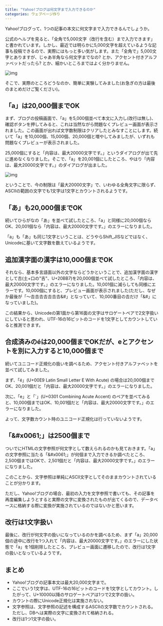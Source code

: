 ```yaml
---
title: "Yahoo!ブログは何文字まで入力できるのか"
categories: ウェブページ作り
---
```


Yahoo!ブログって、1つの記事の本文に何文字まで入力できるんでしょうか。

公式のヘルプを見ると、「全角で5,000文字（改行を含む）まで入力できます」と書かれています。しかし、最近では明らかに5,000文字を超えているような記事も投稿できるので、実際にはもっと多い気がします。また「全角で」5,000文字とありますが、じゃあ半角なら何文字までなの? とか、アクセント付きアルファベットだったら? とか、細かいところまではよく分かりません。

![img](img/20140119-001.png)

そこで、実際のところどうなのか、簡単に実験してみました(お急ぎの方は最後のまとめだけご覧ください)。

## 「a」は20,000個までOK

まず、ブログの投稿画面で、「a」を5,000個並べて本文に入力し(改行は無し)、確認ボタンを押してみると、これは当然ながら問題なくプレビュー画面が表示されました。この画面が出れば文字数制限はクリアしたとみなすことにします。続いて「a」を10,000個、15,000個、20,000個と増やしてみましたが、いずれも問題なくプレビューが表示されました。

25,000個にすると「内容は、最大20000文字です。」というダイアログが出て先に進めなくなりました。そこで、「a」を20,001個にしたところ、やはり「内容は、最大20000文字です。」のダイアログが出ました。

![img](img/20140119-002.png)

ということで、今の制限は「最大20000文字」で、いわゆる全角文字に限らず、ASCIIの範囲の文字でも1文字は1文字とカウントされるようです。

## 「あ」も20,000個までOK

続いてひらがなの「あ」を並べて試したところ、「a」と同様に20,000個ならOK、20,001個なら「内容は、最大20000文字です。」のエラーになりました。

「a」も「あ」も同じ1文字ということは、どうやらShift_JISなどではなく、Unicodeに基いて文字数を数えているようです。

## 追加漢字面の漢字は10,000個までOK

それなら、基本多言語面以外の文字ならどうかということで、追加漢字面の漢字として𠮷(土+口の"吉"、U+20BB7)を20,000個並べて試したところ、「内容は、最大20000文字です。」のエラーになりました。10,001個に減らしても同様にエラーです。10,000個にすると、プレビュー画面が表示されました(ただし、なぜか最後が「～𠮷𠮷𠮷𠮷𠮷𠮷𠮷&#」となっていて、10,000番目の𠮷だけ「&#」になっていました)。

この結果から、Unicodeの第1面から第16面の文字はサロゲートペアで2文字扱いにしていると思われ、UTF-16の16ビットのコードを1文字としてカウントしていると推測できます。

## 合成済みのéは20,000個までOKだが、eとアクセントを別に入力すると10,000個まで

続いてユニコード正規化の扱いを調べるため、アクセント付きアルファベットを並べて試してみました。

まず、「é」(U+00E9 Latin Small Letter E With Acute) の場合は20,000個までOK、20,001個だと「内容は、最大20000文字です。」のエラーになりました。

次に、「e」と「´」(U+0301 Combining Acute Accent) のペアを並べてみると、10,000個まではOK、10,001個だと「内容は、最大20000文字です。」のエラーになりました。

よって、文字数カウント時のユニコード正規化は行っていないようです。

## 「&amp;#x0061;」は2500個まで

ついでにHTMLの文字参照が何文字として数えられるのかも見ておきます。「a」の文字参照に当たる「&amp;#x0061;」が何個まで入力できるか調べたところ、2,500個まではOKで、2,501個だと「内容は、最大20000文字です。」のエラーになりました。

このことから、文字参照は単純にASCII文字としてそのままカウントされていることが分かります。

ただし、Yahoo!ブログの場合、最初の入力を文字参照で書いても、その記事を再度編集しようとすると実際の文字に変換されたものが出てくるので、データベースに格納する際に変換が実施されているのではないかと思います。

## 改行は1文字扱い

最後に、改行が何文字の扱いになっているのかを調べるため、まず「a」20,000個の途中に改行を1つ入れて「内容は、最大20000文字です。」のエラーにした状態で「a」を1個削除したところ、プレビュー画面に遷移したので、改行は1文字の扱いとなっているようです。

## まとめ

- Yahoo!ブログの記事本文は最大20,000文字まで。
- ここでいう1文字は、UTF-16の16ビットのコードを1文字としてカウント。したがって、U+10000以降のサロゲートペアは1つで2文字の扱い。
- カウントの際にUnicode正規化は実施されない。
- 文字参照は、文字参照の記述を構成するASCIIの文字数でカウントされる。ただし、DBへは実際の文字に変換されて格納される。
- 改行は1つ1文字の扱い。

